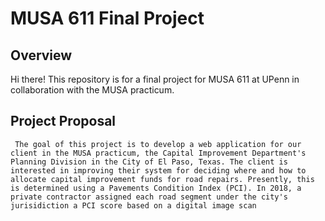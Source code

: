 # MUSA 611 Final Project

## Overview
Hi there! This repository is for a final project for MUSA 611 at UPenn in collaboration with the MUSA practicum.

## Project Proposal

     The goal of this project is to develop a web application for our client in the MUSA practicum, the Capital Improvement Department's Planning Division in the City of El Paso, Texas. The client is interested in improving their system for deciding where and how to allocate capital improvement funds for road repairs. Presently, this is determined using a Pavements Condition Index (PCI). In 2018, a private contractor assigned each road segment under the city's jurisidiction a PCI score based on a digital image scan
